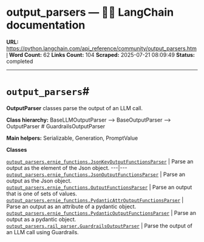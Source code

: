 # output_parsers — 🦜🔗 LangChain  documentation

**URL:** https://python.langchain.com/api_reference/community/output_parsers.html
**Word Count:** 62
**Links Count:** 104
**Scraped:** 2025-07-21 08:09:49
**Status:** completed

---

# `output_parsers`\#

**OutputParser** classes parse the output of an LLM call.

**Class hierarchy:**               BaseLLMOutputParser --> BaseOutputParser --> <name>OutputParser  # GuardrailsOutputParser     

**Main helpers:**               Serializable, Generation, PromptValue     

**Classes**

[`output_parsers.ernie_functions.JsonKeyOutputFunctionsParser`](https://python.langchain.com/api_reference/community/output_parsers/langchain_community.output_parsers.ernie_functions.JsonKeyOutputFunctionsParser.html#langchain_community.output_parsers.ernie_functions.JsonKeyOutputFunctionsParser "langchain_community.output_parsers.ernie_functions.JsonKeyOutputFunctionsParser") | Parse an output as the element of the Json object.   ---|---   [`output_parsers.ernie_functions.JsonOutputFunctionsParser`](https://python.langchain.com/api_reference/community/output_parsers/langchain_community.output_parsers.ernie_functions.JsonOutputFunctionsParser.html#langchain_community.output_parsers.ernie_functions.JsonOutputFunctionsParser "langchain_community.output_parsers.ernie_functions.JsonOutputFunctionsParser") | Parse an output as the Json object.   [`output_parsers.ernie_functions.OutputFunctionsParser`](https://python.langchain.com/api_reference/community/output_parsers/langchain_community.output_parsers.ernie_functions.OutputFunctionsParser.html#langchain_community.output_parsers.ernie_functions.OutputFunctionsParser "langchain_community.output_parsers.ernie_functions.OutputFunctionsParser") | Parse an output that is one of sets of values.   [`output_parsers.ernie_functions.PydanticAttrOutputFunctionsParser`](https://python.langchain.com/api_reference/community/output_parsers/langchain_community.output_parsers.ernie_functions.PydanticAttrOutputFunctionsParser.html#langchain_community.output_parsers.ernie_functions.PydanticAttrOutputFunctionsParser "langchain_community.output_parsers.ernie_functions.PydanticAttrOutputFunctionsParser") | Parse an output as an attribute of a pydantic object.   [`output_parsers.ernie_functions.PydanticOutputFunctionsParser`](https://python.langchain.com/api_reference/community/output_parsers/langchain_community.output_parsers.ernie_functions.PydanticOutputFunctionsParser.html#langchain_community.output_parsers.ernie_functions.PydanticOutputFunctionsParser "langchain_community.output_parsers.ernie_functions.PydanticOutputFunctionsParser") | Parse an output as a pydantic object.   [`output_parsers.rail_parser.GuardrailsOutputParser`](https://python.langchain.com/api_reference/community/output_parsers/langchain_community.output_parsers.rail_parser.GuardrailsOutputParser.html#langchain_community.output_parsers.rail_parser.GuardrailsOutputParser "langchain_community.output_parsers.rail_parser.GuardrailsOutputParser") | Parse the output of an LLM call using Guardrails.